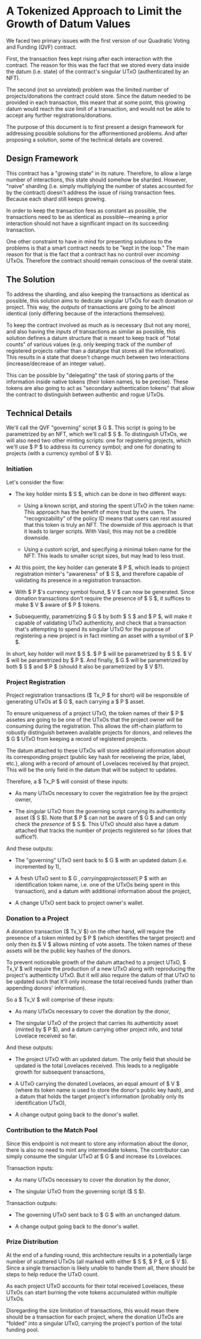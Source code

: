 # A Tokenized Approach to Limit the Growth of Datum Values

We faced two primary issues with the first version of our Quadratic Voting and
Funding (QVF) contract.

First, the transaction fees kept rising after each interaction with the
contract. The reason for this was the fact that we stored every data inside the
datum (i.e. state) of the contract's singular UTxO (authenticated by an NFT).

The second (not so unrelated) problem was the limited number of
projects/donations the contract could store. Since the datum needed to be
provided in each transaction, this meant that at some point, this growing datum
would reach the size limit of a transaction, and would not be able to accept
any further registrations/donations.

The purpose of this document is to first present a design framework for
addressing possible solutions for the afformentioned problems. And after
proposing a solution, some of the technical details are covered.


## Design Framework

This contract has a "growing state" in its nature. Therefore, to allow a large
number of interactions, this state should somehow be sharded. However, "naive"
sharding (i.e. simply multiplying the number of states accounted for by the
contract) doesn't address the issue of rising transaction fees. Because each
shard still keeps growing.

In order to keep the transaction fees as constant as possible, the transactions
need to be as identical as possible—meaning a prior interaction should not
have a significant impact on its succeeding transaction.

One other constraint to have in mind for presenting solutions to the problems
is that a smart contract needs to be "kept in the loop." The main reason for
that is the fact that a contract has no control over _incoming_ UTxOs.
Therefore the contract should remain conscious of the overal state.


## The Solution

To address the sharding, and also keeping the transactions as identical as
possible, this solution aims to dedicate singular UTxOs for each donation or
project. This way, the *outputs* of transactions are going to be almost
identical (only differing because of the interactions themselves).

To keep the contract involved as much as is necessary (but not any more), and
also having the *inputs* of transactions as similar as possible, this solution
defines a datum structure that is meant to keep track of "total counts" of
various values (e.g. only keeping track of the _number_ of registered projects
rather than a datatype that stores all the information).  This results in a
state that doesn't change much between two interactions (increase/decrease of 
an integer value).

This can be possible by "delegating" the task of storing parts of the
information inside native tokens (their token names, to be precise). These
tokens are also going to act as "secondary authentication tokens" that allow
the contract to distinguish between authentic and rogue UTxOs.


## Technical Details

We'll call the QVF "governing" script $ G $. This script is going to be
parametrized by an NFT, which we'll call $ S $. To distinguish UTxOs, we will 
also need two other minting scripts: one for registering projects, which we'll
use $ P $ to address its currency symbol; and one for donating to projects (with
a currency symbol of $ V $).


### Initiation

Let's consider the flow:

- The key holder mints $ S $, which can be done in two different ways:

  - Using a known script, and storing the spent UTxO in the token name: This
  approach has the benefit of more trust by the users. The "recognizability" of
  the policy ID means that users can rest assured that this token is truly an
  NFT. The downside of this approach is that it leads to larger scripts. With
  Vasil, this may not be a credible downside.

  - Using a custom script, and specifying a minimal token name for the NFT:
  This leads to smaller script sizes, but may lead to less trust.

- At this point, the key holder can generate $ P $, which leads to project
  registration minter's "awareness" of $ S $, and therefore capable of validating
  its presence in a registration transaction.

- With $ P $'s currency symbol found, $ V $ can now be generated. Since donation
  transactions don't require the presence of $ S $, it suffices to make $ V $ aware
  of $ P $ tokens.

- Subsequently, parametrizing $ G $ by both $ S $ and $ P $, will make it capable of
  validating UTxO authenticity, and check that a transaction that's attempting
  to spend its singular UTxO for the purpose of registering a new project is
  in fact minting an asset with a symbol of $ P $.

In short, key holder will mint $ S $. $ P $ will be parametrized by $ S $. $ V $ will
be parametrized by $ P $. And finally, $ G $ will be parametrized by both $ S $ and 
$ P $ (should it also be parametrized by $ V $?).


### Project Registration

Project registration transactions ($ Tx_P $ for short) will be responsible of
generating UTxOs at $ G $, each carrying a $ P $ asset.

To ensure uniqueness of a project UTxO, the token names of their $ P $ assetes
are going to be one of the UTxOs that the project owner will be consuming
during the registration. This allows the off-chain platform to robustly
distinguish between available projects for donors, and relieves the $ G $ UTxO
from keeping a record of registered projects.

The datum attached to these UTxOs will store additional information
about its corresponding project (public key hash for receiveing the prize,
label, etc.), along with a record of amount of Lovelaces received by that
project. This will be the only field in the datum that will be subject to
updates.

Therefore, a $ Tx_P $ will consist of these inputs:

  - As many UTxOs necessary to cover the registration fee by the project owner,

  - The singular UTxO from the governing script carrying its authenticity asset
  ($ S $). Note that $ P $ can not be aware of $ G $ and can only check the
  _presence_ of $ S $. This UTxO should also have a datum attached that tracks
  the number of projects registered so far (does that suffice?).

And these outputs:

  - The "governing" UTxO sent back to $ G $ with an updated datum (i.e.
  incremented by 1),

  - A fresh UTxO sent to $ G $, carrying a project asset ($ P $ with an
  identification token name, i.e. one of the UTxOs being spent in this
  transaction), and a datum with additional information about the project,

  - A change UTxO sent back to project owner's wallet.


### Donation to a Project

A donation transaction ($ Tx_V $) on the other hand, will require the presence
of a token minted by $ P $ (which identifies the target project) and only then
its $ V $ allows minting of vote assets. The token names of these assets will be
the public key hashes of the donors.

To prevent noticeable growth of the datum attached to a project UTxO, $ Tx_V $ will
require the production of a new UTxO along with reproducing the project's
authenticity UTxO. But it will also require the datum of that UTxO to be
updated such that it'll only increase the total received funds (rather than
appending donors' information).

So a $ Tx_V $ will comprise of these inputs:

  - As many UTxOs necessary to cover the donation by the donor,

  - The singular UTxO of the project that carries its authenticity asset
  (minted by $ P $), and a datum carrying other project info, and total
  Lovelace received so far.

And these outputs:

  - The project UTxO with an updated datum. The only field that should be
  updated is the total Lovelaces received. This leads to a negligable growth
  for subsequent transactions,

  - A UTxO carrying the donated Lovelaces, an equal amount of $ V $ (where its
  token name is used to store the donor's public key hash), and a datum that
  holds the target project's information (probably only its identification
  UTxO),

  - A change output going back to the donor's wallet.


### Contribution to the Match Pool

Since this endpoint is not meant to store any information about the donor,
there is also no need to mint any intermediate tokens. The contributor can
simply consume the singular UTxO at $ G $ and increase its Lovelaces.

Transaction inputs:

  - As many UTxOs necessary to cover the donation by the donor,

  - The singular UTxO from the governing script ($ S $).

Transaction outputs:

  - The governing UTxO sent back to $ G $ with an unchanged datum.

  - A change output going back to the donor's wallet.


### Prize Distribution

At the end of a funding round, this architecture results in a potentially large
number of scattered UTxOs (all marked with either $ S $, $ P $, or $ V $). Since a
single transaction is likely unable to handle them all, there should be steps
to help reduce the UTxO count.

As each project UTxO accounts for their total received Lovelaces, these UTxOs
can start burning the vote tokens accumulated within multiple UTxOs.

Disregarding the size limitation of transactions, this would mean there should
be a transaction for each project, where the donation UTxOs are "folded" into a
singular UTxO, carrying the project's portion of the total funding pool.



